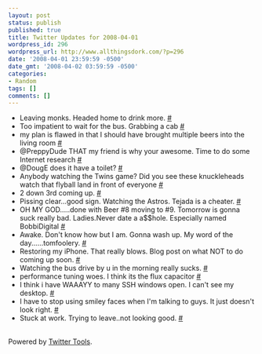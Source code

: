 ```yaml
---
layout: post
status: publish
published: true
title: Twitter Updates for 2008-04-01
wordpress_id: 296
wordpress_url: http://www.allthingsdork.com/?p=296
date: '2008-04-01 23:59:59 -0500'
date_gmt: '2008-04-02 03:59:59 -0500'
categories:
- Random
tags: []
comments: []
---
```

<ul>
<li>Leaving monks. Headed home to drink more. <a href="http://twitter.com/BobbiDigital/statuses/780499165">#</a></li>
<li>Too impatient to wait for the bus. Grabbing a cab <a href="http://twitter.com/BobbiDigital/statuses/780510069">#</a></li>
<li>my plan is flawed in that I should have brought multiple beers into the living room <a href="http://twitter.com/BobbiDigital/statuses/780516601">#</a></li>
<li>@PreppyDude THAT my friend is why your awesome. Time to do some Internet research <a href="http://twitter.com/BobbiDigital/statuses/780518335">#</a></li>
<li>@DougE does it have a toilet? <a href="http://twitter.com/BobbiDigital/statuses/780520276">#</a></li>
<li>Anybody watching the Twins game? Did you see these knuckleheads watch that flyball land in front of everyone <a href="http://twitter.com/BobbiDigital/statuses/780520869">#</a></li>
<li>2 down 3rd coming up. <a href="http://twitter.com/BobbiDigital/statuses/780541840">#</a></li>
<li>Pissing clear...good sign. Watching the Astros. Tejada is a cheater. <a href="http://twitter.com/BobbiDigital/statuses/780549103">#</a></li>
<li>OH MY GOD.....done with Beer #8 moving to #9. Tomorrow is gonna suck really bad. Ladies.Never date a a$$hole. Especially named BobbiDigital <a href="http://twitter.com/BobbiDigital/statuses/780587693">#</a></li>
<li>Awake. Don't know how but I am. Gonna wash up. My word of the day......tomfoolery. <a href="http://twitter.com/BobbiDigital/statuses/780769196">#</a></li>
<li>Restoring my iPhone. That really blows. Blog post on what NOT to do coming up soon. <a href="http://twitter.com/BobbiDigital/statuses/780784732">#</a></li>
<li>Watching the bus drive by u in the morning really sucks. <a href="http://twitter.com/BobbiDigital/statuses/780814197">#</a></li>
<li>performance tuning woes. I think its the flux capacitor <a href="http://twitter.com/BobbiDigital/statuses/780923801">#</a></li>
<li>I think i have WAAAYY to many SSH windows open. I can't see my desktop. <a href="http://twitter.com/BobbiDigital/statuses/781024224">#</a></li>
<li>I have to stop using smiley faces when I'm talking to guys. It just doesn't look right. <a href="http://twitter.com/BobbiDigital/statuses/781074251">#</a></li>
<li>Stuck at work. Trying to leave..not looking good. <a href="http://twitter.com/BobbiDigital/statuses/781139062">#</a></li><br />
</ul></p>
<p>Powered by <a href="http://alexking.org/projects/wordpress">Twitter Tools</a>.</p></p>
